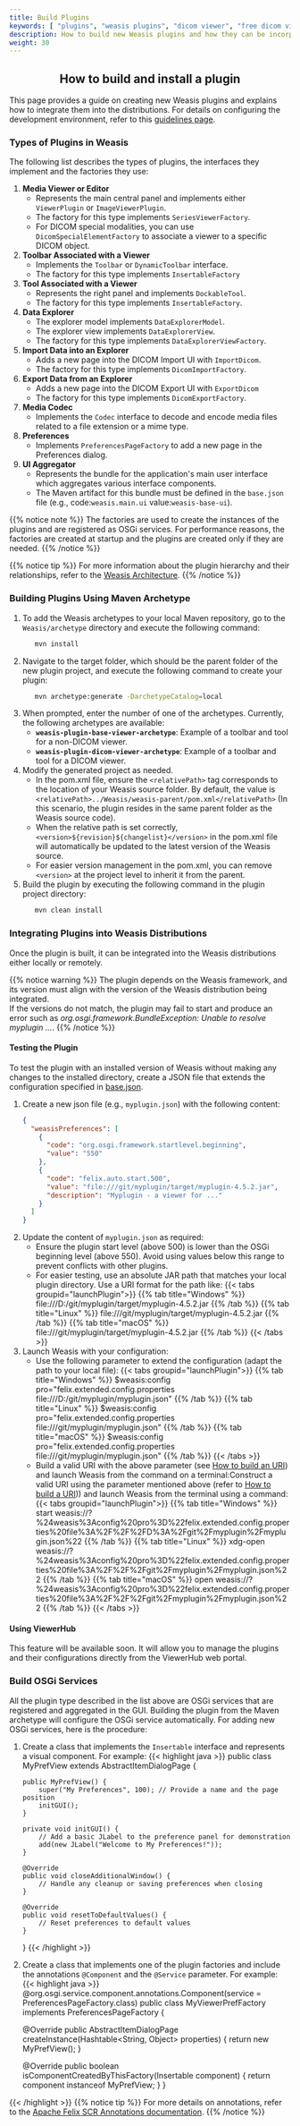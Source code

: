 ```yaml
---
title: Build Plugins
keywords: [ "plugins", "weasis plugins", "dicom viewer", "free dicom viewer", "open source dicom viewer", "weasis dicom viewer",  "multi-platform dicom viewer", "dicom", "pacs", "pacs viewer" ]
description: How to build new Weasis plugins and how they can be incorporated to the distributions
weight: 30
---
```


## <center>How to build and install a plugin</center>

This page provides a guide on creating new Weasis plugins and explains how to integrate them into the distributions. For details on configuring the development environment, refer to this [guidelines page](../../../getting-started/guidelines).

### Types of Plugins in Weasis

The following list describes the types of plugins, the interfaces they implement and the factories they use:

1. **Media Viewer or Editor**
    - Represents the main central panel and implements either `ViewerPlugin` or `ImageViewerPlugin`.
    - The factory for this type implements `SeriesViewerFactory`.
    - For DICOM special modalities, you can use `DicomSpecialElementFactory` to associate a viewer to a specific DICOM object.
2. **Toolbar Associated with a Viewer**
    - Implements the `Toolbar` or `DynamicToolbar` interface.
    - The factory for this type implements `InsertableFactory`
3. **Tool Associated with a Viewer**
    - Represents the right panel and implements `DockableTool`.
    - The factory for this type implements `InsertableFactory`.
4. **Data Explorer**
    - The explorer model implements `DataExplorerModel`.
    - The explorer view implements `DataExplorerView`.
    - The factory for this type implements `DataExplorerViewFactory`.
5. **Import Data into an Explorer**
    - Adds a new page into the DICOM Import UI with `ImportDicom`.
    - The factory for this type implements `DicomImportFactory`.
6. **Export Data from an Explorer**
    - Adds a new page into the DICOM Export UI with `ExportDicom`
    - The factory for this type implements `DicomExportFactory`.
7. **Media Codec**
    - Implements the `Codec` interface to decode and encode media files related to a file extension or a mime type.
8. **Preferences**
    - Implements `PreferencesPageFactory` to add a new page in the Preferences dialog.
9. **UI Aggregator**
    - Represents the bundle for the application's main user interface which aggregates various interface components.
    - The Maven artifact for this bundle must be defined in the `base.json` file (e.g., code:`weasis.main.ui` value:`weasis-base-ui`).

{{% notice note %}}
The factories are used to create the instances of the plugins and are registered as OSGi services. For performance reasons, the factories are created at startup and the plugins are created only if they are needed.
{{% /notice %}}

{{% notice tip %}}
For more information about the plugin hierarchy and their relationships, refer to the [Weasis Architecture](../../architecture).
{{% /notice %}}

### Building Plugins Using Maven Archetype

1. To add the Weasis archetypes to your local Maven repository, go to the `Weasis/archetype` directory and execute the following command:
    ``` bash
       mvn install
    ```
2. Navigate to the target folder, which should be the parent folder of the new plugin project, and execute the following command to create your plugin:
    ``` bash
       mvn archetype:generate -DarchetypeCatalog=local
    ```
3. When prompted, enter the number of one of the archetypes. Currently, the following archetypes are available:
    - **`weasis-plugin-base-viewer-archetype`**: Example of a toolbar and tool for a non-DICOM viewer.
    - **`weasis-plugin-dicom-viewer-archetype`**: Example of a toolbar and tool for a DICOM viewer.
4. Modify the generated project as needed.
   - In the pom.xml file, ensure the `<relativePath>` tag corresponds to the location of your Weasis source folder. By default, the value is `<relativePath>../Weasis/weasis-parent/pom.xml</relativePath>` (In this scenario, the plugin resides in the same parent folder as the Weasis source code).
   - When the relative path is set correctly, `<version>${revision}${changelist}</version>` in the pom.xml file will automatically be updated to the latest version of the Weasis source.
   - For easier version management in the pom.xml, you can remove `<version>` at the project level to inherit it from the parent.
5. Build the plugin by executing the following command in the plugin project directory:
    ``` bash
       mvn clean install
    ```

### Integrating Plugins into Weasis Distributions

Once the plugin is built, it can be integrated into the Weasis distributions either locally or remotely.

{{% notice warning %}}
The plugin depends on the Weasis framework, and its version must align with the version of the Weasis distribution being integrated.<br>
If the versions do not match, the plugin may fail to start and produce an error such as _org.osgi.framework.BundleException: Unable to resolve myplugin ..._.
{{% /notice %}}

#### Testing the Plugin

To test the plugin with an installed version of Weasis without making any changes to the installed directory, create a JSON file that extends the configuration specified in [base.json](https://github.com/nroduit/Weasis/blob/master/weasis-distributions/etc/config/base.json). 

1. Create a new json file (e.g., `myplugin.json`) with the following content:
    ``` json
    {
      "weasisPreferences": [
        {
          "code": "org.osgi.framework.startlevel.beginning",
          "value": "550"
        },
        {
          "code": "felix.auto.start.500",
          "value": "file:///git/myplugin/target/myplugin-4.5.2.jar",
          "description": "Myplugin - a viewer for ..."
        }
      ]
    }
    ```
2. Update the content of `myplugin.json` as required:
    - Ensure the plugin start level (above 500) is lower than the OSGi beginning level (above 550). Avoid using values below this range to prevent conflicts with other plugins.
    - For easier testing, use an absolute JAR path that matches your local plugin directory. Use a URI format for the path like:
    {{< tabs groupid="launchPlugin">}}
      {{% tab title="Windows" %}}
      file:///D:/git/myplugin/target/myplugin-4.5.2.jar
      {{% /tab %}}
      {{% tab title="Linux" %}}
      file:///git/myplugin/target/myplugin-4.5.2.jar
      {{% /tab %}}
      {{% tab title="macOS" %}}
      file:///git/myplugin/target/myplugin-4.5.2.jar
      {{% /tab %}}
      {{< /tabs >}}
3. Launch Weasis with your configuration: 
    - Use the following parameter to extend the configuration (adapt the path to your local file):
      {{< tabs groupid="launchPlugin">}}
      {{% tab title="Windows" %}}
      $weasis:config pro="felix.extended.config.properties file:///D:/git/myplugin/myplugin.json"
      {{% /tab %}}
      {{% tab title="Linux" %}}
      $weasis:config pro="felix.extended.config.properties file:///git/myplugin/myplugin.json"
      {{% /tab %}}
      {{% tab title="macOS" %}}
      $weasis:config pro="felix.extended.config.properties file:///git/myplugin/myplugin.json"
      {{% /tab %}}
      {{< /tabs >}}
    - Build a valid URI with the above parameter (see [How to build an URI](../../../getting-started/weasis-protocol/#how-to-build-a-uri)) and launch Weasis from the command on a terminal:Construct a valid URI using the parameter mentioned above (refer to [How to build a URI](../../../getting-started/weasis-protocol/#how-to-build-a-uri))) and launch Weasis from the terminal using a command:
      {{< tabs groupid="launchPlugin">}}
      {{% tab title="Windows" %}}
      start weasis://?%24weasis%3Aconfig%20pro%3D%22felix.extended.config.properties%20file%3A%2F%2F%2FD%3A%2Fgit%2Fmyplugin%2Fmyplugin.json%22
      {{% /tab %}}
      {{% tab title="Linux" %}}
      xdg-open weasis://?%24weasis%3Aconfig%20pro%3D%22felix.extended.config.properties%20file%3A%2F%2F%2Fgit%2Fmyplugin%2Fmyplugin.json%22
      {{% /tab %}}
      {{% tab title="macOS" %}}
      open weasis://?%24weasis%3Aconfig%20pro%3D%22felix.extended.config.properties%20file%3A%2F%2F%2Fgit%2Fmyplugin%2Fmyplugin.json%22
      {{% /tab %}}
      {{< /tabs >}}


#### Using ViewerHub
This feature will be available soon. It will allow you to manage the plugins and their configurations directly from the ViewerHub web portal.

### Build OSGi Services

All the plugin type described in the list above are OSGi services that are registered and aggregated in the GUI. Building the plugin from the Maven archetype will configure the OSGi service automatically. For adding new OSGi services, here is the procedure:
1. Create a class that implements the `Insertable` interface and represents a visual component. For example:
    {{< highlight java >}}
    public class MyPrefView extends AbstractItemDialogPage {
    
       public MyPrefView() {
           super("My Preferences", 100); // Provide a name and the page position
           initGUI();
       }
    
       private void initGUI() {
           // Add a basic JLabel to the preference panel for demonstration
           add(new JLabel("Welcome to My Preferences!"));
       }
    
       @Override
       public void closeAdditionalWindow() {
           // Handle any cleanup or saving preferences when closing
       }
    
       @Override
       public void resetToDefaultValues() {
           // Reset preferences to default values
       }
    }
    {{< /highlight >}}

2. Create a class that implements one of the plugin factories and include the annotations `@Component` and the `@Service` parameter. For example:
{{< highlight java >}}
@org.osgi.service.component.annotations.Component(service = PreferencesPageFactory.class)
public class MyViewerPrefFactory implements PreferencesPageFactory {

    @Override
    public AbstractItemDialogPage createInstance(Hashtable<String, Object> properties) {
    return new MyPrefView();
    }
    
    @Override
    public boolean isComponentCreatedByThisFactory(Insertable component) {
    return component instanceof MyPrefView;
    }
}

{{< /highlight >}}
{{% notice tip %}} 
For more details on annotations, refer to the [Apache Felix SCR Annotations documentation](https://felix.apache.org/documentation/subprojects/apache-felix-maven-scr-plugin/scr-annotations.html).
{{% /notice %}}

